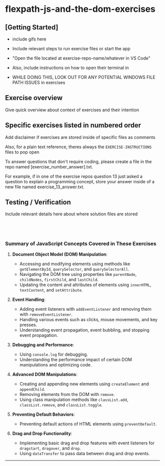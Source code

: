 
# flexpath-js-and-the-dom-exercises

## [Getting Started]

- include gifs here
- Include relevant steps to run exercise files or start the app
- "Open the file located at exercise-repo-name/whatever in VS Code"

- Also, include instructions on how to open their terminal in 

- WHILE DOING THIS, LOOK OUT FOR ANY POTENTIAL WINDOWS FILE PATH ISSUES in exercises


## Exercise overview

Give quick overview about context of exercises and their intention


## Specific exercises listed in numbered order

Add disclaimer if exercises are stored inside of specific files as comments

Also, for a plain text reference, theres always the `EXERCISE-INSTRUCTIONS` files to pop open

To answer questions that don't require coding, please create a file in the repo named 
[exercise_number_answer].txt.

For example, if in one of the exercise repos question 13 just asked a question to explain a programming concept, store your answer inside of a new file named exercise_13_answer.txt.

## Testing / Verification

Include relevant details here about where solution files are stored

&nbsp;
---

### Summary of JavaScript Concepts Covered in These Exercises

1. **Document Object Model (DOM) Manipulation**:
    
    - Accessing and modifying elements using methods like `getElementById`, `querySelector`, and `querySelectorAll`.
    - Navigating the DOM tree using properties like `parentNode`, `childNodes`, `firstChild`, and `lastChild`.
    - Updating the content and attributes of elements using `innerHTML`, `textContent`, and `setAttribute`.
2. **Event Handling**:
    
    - Adding event listeners with `addEventListener` and removing them with `removeEventListener`.
    - Handling various events such as clicks, mouse movements, and key presses.
    - Understanding event propagation, event bubbling, and stopping event propagation.
3. **Debugging and Performance**:
    
    - Using `console.log` for debugging.
    - Understanding the performance impact of certain DOM manipulations and optimizing code.
4. **Advanced DOM Manipulations**:
    
    - Creating and appending new elements using `createElement` and `appendChild`.
    - Removing elements from the DOM with `remove`.
    - Using class manipulation methods like `classList.add`, `classList.remove`, and `classList.toggle`.
5. **Preventing Default Behaviors**:
    
    - Preventing default actions of HTML elements using `preventDefault`.
6. **Drag and Drop Functionality**:
    
    - Implementing basic drag and drop features with event listeners for `dragstart`, `dragover`, and `drop`.
    - Using `dataTransfer` to pass data between drag and drop events.

---
